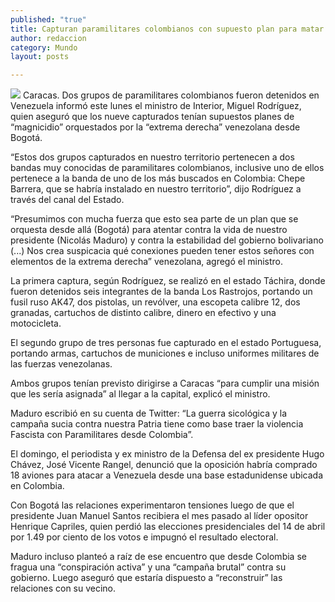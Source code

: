 ```yaml
---
published: "true"
title: Capturan paramilitares colombianos con supuesto plan para matar a Maduro
author: redaccion
category: Mundo
layout: posts

---
```


![](http://i.imgur.com/pVCz7Wam.jpg)
Caracas. Dos grupos de paramilitares colombianos fueron detenidos en Venezuela informó este lunes el ministro de Interior, Miguel Rodríguez, quien aseguró que los nueve capturados tenían supuestos planes de “magnicidio” orquestados por la “extrema derecha” venezolana desde Bogotá.

“Estos dos grupos capturados en nuestro territorio pertenecen a dos bandas muy conocidas de paramilitares colombianos, inclusive uno de ellos pertenece a la banda de uno de los más buscados en Colombia: Chepe Barrera, que se habría instalado en nuestro territorio”, dijo Rodríguez a través del canal del Estado.

“Presumimos con mucha fuerza que esto sea parte de un plan que se orquesta desde allá (Bogotá) para atentar contra la vida de nuestro presidente (Nicolás Maduro) y contra la estabilidad del gobierno bolivariano (...) Nos crea suspicacia qué conexiones pueden tener estos señores con elementos de la extrema derecha” venezolana, agregó el ministro.

La primera captura, según Rodríguez, se realizó en el estado Táchira, donde fueron detenidos seis integrantes de la banda Los Rastrojos, portando un fusil ruso AK47, dos pistolas, un revólver, una escopeta calibre 12, dos granadas, cartuchos de distinto calibre, dinero en efectivo y una motocicleta.

El segundo grupo de tres personas fue capturado en el estado Portuguesa, portando armas, cartuchos de municiones e incluso uniformes militares de las fuerzas venezolanas.

Ambos grupos tenían previsto dirigirse a Caracas “para cumplir una misión que les sería asignada” al llegar a la capital, explicó el ministro.

Maduro escribió en su cuenta de Twitter: “La guerra sicológica y la campaña sucia contra nuestra Patria tiene como base traer la violencia Fascista con Paramilitares desde Colombia”.

El domingo, el periodista y ex ministro de la Defensa del ex presidente Hugo Chávez, José Vicente Rangel, denunció que la oposición habría comprado 18 aviones para atacar a Venezuela desde una base estadunidense ubicada en Colombia.

Con Bogotá las relaciones experimentaron tensiones luego de que el presidente Juan Manuel Santos recibiera el mes pasado al líder opositor Henrique Capriles, quien perdió las elecciones presidenciales del 14 de abril por 1.49 por ciento de los votos e impugnó el resultado electoral.

Maduro incluso planteó a raíz de ese encuentro que desde Colombia se fragua una “conspiración activa” y una “campaña brutal” contra su gobierno. Luego aseguró que estaría dispuesto a “reconstruir” las relaciones con su vecino.
